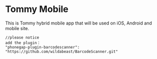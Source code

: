 # Tommy Mobile

This is Tommy hybrid mobile app that will be used on iOS, Android and mobile site.

    //please notice
    add the plugin：
    "phonegap-plugin-barcodescanner": "https://github.com/wildabeast/BarcodeScanner.git"
